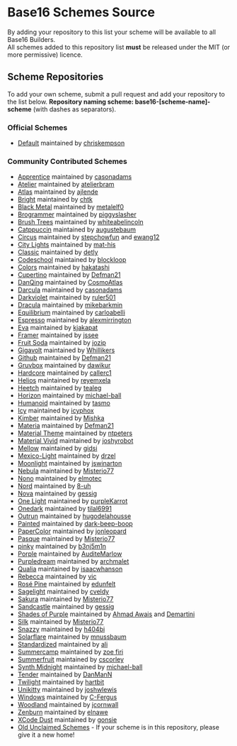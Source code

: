 # Base16 Schemes Source

By adding your repository to this list your scheme will be available to all Base16 Builders.  
All schemes added to this repository list **must** be released under the MIT (or more permissive) licence.

## Scheme Repositories

To add your own scheme, submit a pull request and add your repository to the list below. **Repository naming scheme: base16-[scheme-name]-scheme** (with dashes as separators).

### Official Schemes

- [Default](https://github.com/chriskempson/base16-default-scheme) maintained by [chriskempson](https://github.com/chriskempson)

### Community Contributed Schemes

- [Apprentice](https://github.com/casonadams/base16-apprentice-scheme) maintained by [casonadams](https://github.com/casonadams)
- [Atelier](https://github.com/atelierbram/base16-atelier-schemes) maintained by [atelierbram](https://github.com/atelierbram)
- [Atlas](https://github.com/ajlende/base16-atlas-scheme) maintained by [ajlende](https://github.com/ajlende)
- [Bright](https://gitlab.com/chtk/base16-bright) maintained by [chtk](https://gitlab.com/chtk)
- [Black Metal](https://github.com/metalelf0/base16-black-metal-scheme) maintained by [metalelf0](https://github.com/metalelf0)
- [Brogrammer](https://github.com/piggyslasher/base16-brogrammer-scheme) maintained by [piggyslasher](https://github.com/piggyslasher)
- [Brush Trees](https://github.com/whiteabelincoln/base16-brushtrees-scheme) maintained by [whiteabelincoln](https://github.com/whiteabelincoln)
- [Catppuccin](https://github.com/augustebaum/base16-catppuccin-schemes) maintained by [augustebaum](https://github.com/augustebaum)
- [Circus](https://github.com/stepchowfun/base16-circus-scheme) maintained by [stepchowfun](https://github.com/stepchowfun) and [ewang12](https://github.com/ewang12)
- [City Lights](https://github.com/mat-his/base16-citylights-scheme) maintained by [mat-his](https://github.com/mat-his)
- [Classic](https://github.com/detly/base16-classic-scheme) maintained by [detly](https://github.com/detly)
- [Codeschool](https://github.com/blockloop/base16-codeschool-scheme) maintained by [blockloop](https://github.com/blockloop)
- [Colors](https://github.com/hakatashi/base16-colors-scheme) maintained by [hakatashi](https://github.com/hakatashi)
- [Cupertino](https://github.com/Defman21/base16-cupertino) maintained by [Defman21](https://github.com/Defman21)
- [DanQing](https://github.com/CosmosAtlas/base16-danqing-scheme) maintained by [CosmoAtlas](https://github.com/CosmosAtlas)
- [Darcula](https://github.com/casonadams/base16-darcula-scheme) maintained by [casonadams](https://github.com/casonadams)
- [Darkviolet](https://github.com/ruler501/base16-darkviolet-scheme) maintained by [ruler501](https://github.com/ruler501)
- [Dracula](https://github.com/dracula/base16-dracula-scheme) maintained by [mikebarkmin](https://github.com/mikebarkmin)
- [Equilibrium](https://github.com/carloabelli/base16-equilibrium-scheme) maintained by [carloabelli](https://github.com/carloabelli)
- [Espresso](https://github.com/alexmirrington/base16-espresso-scheme) maintained by [alexmirrington](https://github.com/alexmirrington)
- [Eva](https://github.com/kjakapat/base16-eva-scheme) maintained by [kjakapat](https://github.com/kjakapat)
- [Framer](https://github.com/jssee/base16-framer-scheme) maintained by [jssee](https://github.com/jssee)
- [Fruit Soda](https://github.com/jozip/base16-fruit-soda-scheme) maintained by [jozip](https://github.com/jozip)
- [Gigavolt](https://github.com/Whillikers/base16-gigavolt-scheme) maintained by [Whillikers](https://github.com/Whillikers)
- [Github](https://github.com/Defman21/base16-github-scheme) maintained by [Defman21](https://github.com/Defman21)
- [Gruvbox](https://github.com/dawikur/base16-gruvbox-scheme) maintained by [dawikur](https://github.com/dawikur)
- [Hardcore](https://github.com/callerc1/base16-hardcore-scheme) maintained by [callerc1](https://github.com/callerc1)
- [Helios](https://github.com/reyemxela/base16-helios-scheme) maintained by [reyemxela](https://github.com/reyemxela)
- [Heetch](https://github.com/tealeg/base16-heetch-scheme) maintained by [tealeg](https://github.com/tealeg)
- [Horizon](https://github.com/michael-ball/base16-horizon-scheme) maintained by [michael-ball](https://github.com/michael-ball)
- [Humanoid](https://github.com/humanoid-colors/base16-humanoid-schemes) maintained by [tasmo](https://github.com/tasmo)
- [Icy](https://github.com/icyphox/base16-icy-scheme) maintained by [icyphox](https://github.com/icyphox)
- [Kimber](https://github.com/akhsiM/base16-kimber-scheme) maintained by [Mishka](https://github.com/akhsiM)
- [Materia](https://github.com/Defman21/base16-materia) maintained by [Defman21](https://github.com/Defman21)
- [Material Theme](https://github.com/ntpeters/base16-materialtheme-scheme) maintained by [ntpeters](https://github.com/ntpeters)
- [Material Vivid](https://github.com/joshyrobot/base16-material-vivid-scheme) maintained by [joshyrobot](https://github.com/joshyrobot)
- [Mellow](https://github.com/gidsi/base16-mellow-scheme) maintained by [gidsi](https://github.com/gidsi)
- [Mexico-Light](https://github.com/drzel/base16-mexico-light-scheme) maintained by [drzel](https://github.com/drzel)
- [Moonlight](https://github.com/jswinarton/base16-moonlight-scheme) maintained by [jswinarton](https://github.com/jswinarton)
- [Nebula](https://github.com/Misterio77/base16-nebula-scheme) maintained by [Misterio77](https://github.com/Misterio77)
- [Nono](https://github.com/elmotec/base16-nono-scheme) maintained by [elmotec](https://github.com/elmotec)
- [Nord](https://github.com/8-uh/base16-nord-scheme) maintained by [8-uh](https://github.com/8-uh)
- [Nova](https://github.com/gessig/base16-nova-scheme) maintained by [gessig](https://github.com/gessig)
- [One Light](https://github.com/purpleKarrot/base16-one-light-scheme) maintained by [purpleKarrot](https://github.com/purpleKarrot)
- [Onedark](https://github.com/tilal6991/base16-onedark-scheme) maintained by [tilal6991](https://github.com/tilal6991)
- [Outrun](https://github.com/hugodelahousse/base16-outrun-schemes) maintained by [hugodelahousse](https://github.com/hugodelahousse)
- [Painted](https://github.com/dark-beep-boop/base16-painted-scheme) maintained by [dark-beep-boop](https://github.com/dark-beep-boop)
- [PaperColor](https://github.com/jonleopard/base16-papercolor-scheme) maintained by [jonleopard](https://github.com/jonleopard)
- [Pasque](https://github.com/Misterio77/base16-pasque-scheme) maintained by [Misterio77](https://github.com/Misterio77)
- [pinky](https://github.com/b3nj5m1n/base16-pinky-scheme) maintained by [b3nj5m1n](https://github.com/b3nj5m1n)
- [Porple](https://github.com/AuditeMarlow/base16-porple-scheme) maintained by [AuditeMarlow](https://github.com/AuditeMarlow)
- [Purpledream](https://github.com/archmalet/base16-purpledream-scheme) maintained by [archmalet](https://github.com/archmalet)
- [Qualia](https://github.com/isaacwhanson/base16-qualia-scheme) maintained by [isaacwhanson](https://github.com/isaacwhanson)
- [Rebecca](https://github.com/vic/base16-rebecca) maintained by [vic](https://github.com/vic)
- [Rosé Pine](https://github.com/edunfelt/base16-rose-pine-scheme) maintained by [edunfelt](https://github.com/edunfelt)
- [Sagelight](https://github.com/cveldy/base16-sagelight-scheme) maintained by [cveldy](https://github.com/cveldy)
- [Sakura](https://github.com/Misterio77/base16-sakura-scheme) maintained by [Misterio77](https://github.com/Misterio77)
- [Sandcastle](https://github.com/gessig/base16-sandcastle-scheme) maintained by [gessig](https://github.com/gessig)
- [Shades of Purple](https://github.com/ahmadawais/base16-shades-of-purple) maintained by [Ahmad Awais](https://github.com/ahmadawais) and [Demartini](https://github.com/demartini)
- [Silk](https://github.com/Misterio77/base16-silk-scheme) maintained by [Misterio77](https://github.com/misterio77)
- [Snazzy](https://github.com/h404bi/base16-snazzy-scheme) maintained by [h404bi](https://github.com/h404bi)
- [Solarflare](https://github.com/mnussbaum/base16-solarflare-scheme) maintained by [mnussbaum](https://github.com/mnussbaum)
- [Standardized](https://github.com/ali-githb/base16-standardized-scheme) maintained by [ali](https://github.com/ali-githb)
- [Summercamp](https://github.com/zoefiri/base16-summercamp) maintained by [zoe firi](https://github.com/zoefiri)
- [Summerfruit](https://github.com/cscorley/base16-summerfruit-scheme) maintained by [cscorley](https://github.com/cscorley)
- [Synth Midnight](https://github.com/michael-ball/base16-synth-midnight-scheme) maintained by [michael-ball](https://github.com/michael-ball)
- [Tender](https://github.com/DanManN/base16-tender-scheme) maintained by [DanManN](https://github.com/DanManN)
- [Twilight](https://github.com/hartbit/base16-twilight-scheme) maintained by [hartbit](https://github.com/hartbit)
- [Unikitty](https://github.com/joshwlewis/base16-unikitty) maintained by [joshwlewis](https://github.com/joshwlewis)
- [Windows](https://github.com/C-Fergus/base16-windows-scheme) maintained by [C-Fergus](https://github.com/C-Fergus)
- [Woodland](https://github.com/jcornwall/base16-woodland-scheme) maintained by [jcornwall](https://github.com/jcornwall)
- [Zenburn](https://github.com/elnawe/base16-zenburn-scheme) maintained by [elnawe](https://github.com/elnawe)
- [XCode Dust](https://github.com/gonsie/base16-xcode-dusk-scheme) maintained by [gonsie](https://github.com/gonsie)
- [Old Unclaimed Schemes](https://github.com/chriskempson/base16-unclaimed-schemes) - If your scheme is in this repository, please give it a new home!
